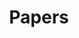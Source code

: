 ---
title: Papers
summary: paper
type: landing


sections:
  - block: collection
    id: papers
    content:
      title: Featured Publications
      filters:
        folders:
          - publications
        featured_only: true
    design:
      view: article-grid
      columns: 2
      width: full

  - block: collection
    content:
      title: Publications
      text: ''
      filters:
        folders:
          - publications/journal-article
    design:
      view: citation



---